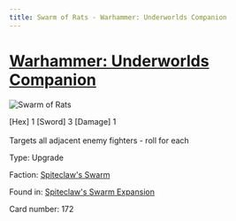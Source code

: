 ```yaml
---
title: Swarm of Rats - Warhammer: Underworlds Companion
---
```


# [Warhammer: Underworlds Companion](https://guidokessels.github.io/wh-underworlds)

  

![Swarm of Rats](https://warhammerunderworlds.com/wp-content/uploads/sites/6/2018/02/172_ENG.png)

<div class="whu-weapon">[Hex] 1 [Sword] 3 [Damage] 1</div><br /> Targets all adjacent enemy fighters - roll for each

Type: Upgrade

Faction: [Spiteclaw's Swarm](https://guidokessels.github.io/wh-underworlds/factions/spiteclaws-swarm)

Found in: [Spiteclaw's Swarm Expansion](https://guidokessels.github.io/wh-underworlds/locations/spiteclaws-swarm-expansion)

Card number: 172

